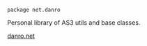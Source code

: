 `package net.danro`

Personal library of AS3 utils and base classes.

[danro.net](http://danro.net)

